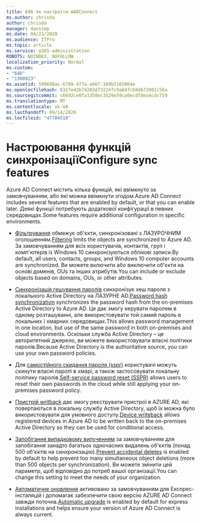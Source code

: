 ```yaml
---
title: 646 як настроїти AADConnect
ms.author: chrisda
author: chrisda
manager: dansimp
ms.date: 04/21/2020
ms.audience: ITPro
ms.topic: article
ms.service: o365-administration
ROBOTS: NOINDEX, NOFOLLOW
localization_priority: Normal
ms.custom:
- "646"
- "1300023"
ms.assetid: 599698ac-6709-477a-a66f-169b3165064e
ms.openlocfilehash: 6327e42b74283d732247c9a847c68db72082c56a
ms.sourcegitcommit: c6692ce0fa1358ec3529e59ca0ecdfdea4cdc759
ms.translationtype: MT
ms.contentlocale: uk-UA
ms.lasthandoff: 09/14/2020
ms.locfileid: "47704510"
---
```

# <a name="configure-sync-features"></a><span data-ttu-id="dd0ae-102">Настроювання функцій синхронізації</span><span class="sxs-lookup"><span data-stu-id="dd0ae-102">Configure sync features</span></span>

<span data-ttu-id="dd0ae-103">Azure AD Connect містить кілька функцій, які ввімкнуто за замовчуванням, або які можна ввімкнути згодом.</span><span class="sxs-lookup"><span data-stu-id="dd0ae-103">Azure AD Connect includes several features that are enabled by default, or that you can enable later.</span></span> <span data-ttu-id="dd0ae-104">Деякі функції потребують додаткової конфігурації в певних середовищах.</span><span class="sxs-lookup"><span data-stu-id="dd0ae-104">Some features require additional configuration in specific environments.</span></span>

- <span data-ttu-id="dd0ae-105">[Фільтрування](https://docs.microsoft.com/azure/active-directory/connect/active-directory-aadconnectsync-configure-filtering) обмежує об'єкти, синхронізовані з ЛАЗУРОЧНИМ оголошенням.</span><span class="sxs-lookup"><span data-stu-id="dd0ae-105">[Filtering](https://docs.microsoft.com/azure/active-directory/connect/active-directory-aadconnectsync-configure-filtering) limits the objects are synchronized to Azure AD.</span></span> <span data-ttu-id="dd0ae-106">За замовчуванням для всіх користувачів, контактів, груп і комп'ютерів із Windows 10 синхронізуються облікові записи.</span><span class="sxs-lookup"><span data-stu-id="dd0ae-106">By default, all users, contacts, groups, and Windows 10 computer accounts are synchronized.</span></span> <span data-ttu-id="dd0ae-107">Ви можете включити або виключити об'єкти на основі доменів, OUs та інших атрибутів.</span><span class="sxs-lookup"><span data-stu-id="dd0ae-107">You can include or exclude objects based on domains, OUs, or other attributes.</span></span>

- <span data-ttu-id="dd0ae-108">[Синхронізація гешування паролів](https://docs.microsoft.com/azure/active-directory/connect/active-directory-aadconnectsync-implement-password-hash-synchronization) синхронізує хеш пароля з локального Active Directory на ЛАЗУРНЕ AD.</span><span class="sxs-lookup"><span data-stu-id="dd0ae-108">[Password hash synchronization](https://docs.microsoft.com/azure/active-directory/connect/active-directory-aadconnectsync-implement-password-hash-synchronization) synchronizes the password hash from the on-premises Active Directory to Azure AD.</span></span> <span data-ttu-id="dd0ae-109">Це дає змогу керувати паролем в одному розташуванні, але використовувати той самий пароль в локальних і хмарних середовищах.</span><span class="sxs-lookup"><span data-stu-id="dd0ae-109">This allows password management in one location, but use of the same password in both on-premises and cloud environments.</span></span> <span data-ttu-id="dd0ae-110">Оскільки служба Active Directory – це авторитетний джерело, ви можете використовувати власні політики паролів.</span><span class="sxs-lookup"><span data-stu-id="dd0ae-110">Because Active Directory is the authoritative source, you can use your own password policies.</span></span>

- <span data-ttu-id="dd0ae-111">Для [самостійного скидання пароля (sspr)](https://docs.microsoft.com/azure/active-directory/authentication/quickstart-sspr) користувачі можуть скинути власні паролі в хмарі, а також застосовувати локальну політику паролів.</span><span class="sxs-lookup"><span data-stu-id="dd0ae-111">[Self-service password reset (SSPR)](https://docs.microsoft.com/azure/active-directory/authentication/quickstart-sspr) allows users to reset their own passwords in the cloud while still applying your on-premises password policy.</span></span>

- <span data-ttu-id="dd0ae-112">[Пристрій writback](https://docs.microsoft.com/azure/active-directory/connect/active-directory-aadconnect-feature-device-writeback) дає змогу реєструвати пристрої в AZURE AD, які повертаються в локальну службу Active Directory, щоб їх можна було використовувати для умовного доступу.</span><span class="sxs-lookup"><span data-stu-id="dd0ae-112">[Device writeback](https://docs.microsoft.com/azure/active-directory/connect/active-directory-aadconnect-feature-device-writeback) allows registered devices in Azure AD to be written back to the on-premises Active Directory so they can be used for conditional access.</span></span>

- <span data-ttu-id="dd0ae-113">[Запобігання випадковому вилученням](https://docs.microsoft.com/azure/active-directory/connect/active-directory-aadconnectsync-feature-prevent-accidental-deletes) за замовчуванням для запобігання занадто багатьох одночасних видалень об'єктів (понад 500 об'єктів на синхронізацію).</span><span class="sxs-lookup"><span data-stu-id="dd0ae-113">[Prevent accidental deletes](https://docs.microsoft.com/azure/active-directory/connect/active-directory-aadconnectsync-feature-prevent-accidental-deletes) is enabled by default to help prevent too many simultaneous object deletions (more than 500 objects per synchronization).</span></span> <span data-ttu-id="dd0ae-114">Ви можете змінити цей параметр, щоб відповідно до потреб вашої організації.</span><span class="sxs-lookup"><span data-stu-id="dd0ae-114">You can change this setting to meet the needs of your organization.</span></span>

- <span data-ttu-id="dd0ae-115">[Автоматичне оновлення](https://docs.microsoft.com/azure/active-directory/connect/active-directory-aadconnect-feature-automatic-upgrade) активовано за замовчуванням для Експрес-інсталяцій і допомагає забезпечити свою версію AZURE AD Connect завжди поточна.</span><span class="sxs-lookup"><span data-stu-id="dd0ae-115">[Automatic upgrade](https://docs.microsoft.com/azure/active-directory/connect/active-directory-aadconnect-feature-automatic-upgrade) is enabled by default for express installations and helps ensure your version of Azure AD Connect is always current.</span></span>
